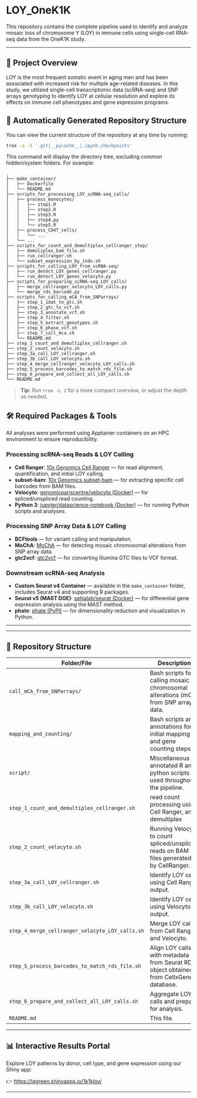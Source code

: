 # LOY_OneK1K

This repository contains the complete pipeline used to identify and analyze mosaic loss of chromosome Y (LOY) in immune cells using single-cell RNA-seq data from the OneK1K study.

---

## 🔬 Project Overview

LOY is the most frequent somatic event in aging men and has been associated with increased risk for multiple age-related diseases. In this study, we utilized single-cell transcriptomic data (scRNA-seq) and SNP arrays genotyping to identify LOY at cellular resolution and explore its effects on immune cell phenotypes and gene expression programs.

## 📂 Automatically Generated Repository Structure

You can view the current structure of the repository at any time by running:

```bash
tree -a -I '.git|__pycache__|.ipynb_checkpoints'
```

This command will display the directory tree, excluding common hidden/system folders. For example:

```
.
├── make_container/
│   ├── Dockerfile
│   └── README.md
├── scripts_for_processing_LOY_scRNA-seq_calls/
│   ├── process_monocytes/
│   │   ├── step1.R
│   │   ├── step2.R
│   │   ├── step3.R
│   │   ├── step4.py
│   │   └── step5.R
│   ├── process_CD4T_cells/
│   │   └── ...
│   └── ...
├── scripts_for_count_and_demultiplex_cellranger_step/
│   ├── demuliplex_bam_file.sh
│   ├── run_cellranger.sh
│   └── subset_expression_by_indv.sh
├── scripts_for_calling_LOY_from_scRNA-seq/
│   ├── run_detect_LOY_genes_cellranger.py
│   └── run_detect_LOY_genes_velocyto.py
├── scripts_for_preparing_scRNA-seq_LOY_calls/
│   ├── merge_cellranger_velocyto_LOY_calls.py
│   └── merge_rds_barcode.py
├── scripts_for_calling_mCA_from_SNParrays/
│   ├── step_1_idat_to_gtc.sh
│   ├── step_2_gtc_to_vcf.sh
│   ├── step_3_annotate_vcf.sh
│   ├── step_4_filter.sh
│   ├── step_5_extract_genotypes.sh
│   ├── step_6_phase_vcf.sh
│   ├── step_7_call_mca.sh
│   └── README.md
├── step_1_count_and_demultiplex_cellranger.sh
├── step_2_count_velocyto.sh
├── step_3a_call_LOY_cellranger.sh
├── step_3b_call_LOY_velocyto.sh
├── step_4_merge_cellranger_velocyto_LOY_calls.sh
├── step_5_process_barcodes_to_match_rds_file.sh
├── step_6_prepare_and_collect_all_LOY_calls.sh
└── README.md
```

> **Tip:** Run `tree -L 2` for a more compact overview, or adjust the depth as needed.


## 🛠️ Required Packages & Tools

All analyses were performed using Apptainer containers on an HPC environment to ensure reproducibility.

### Processing scRNA-seq Reads & LOY Calling

- **Cell Ranger**: [10x Genomics Cell Ranger](https://www.10xgenomics.com/support/software/cell-ranger/downloads) — for read alignment, quantification, and initial LOY calling.  
- **subset-bam**: [10x Genomics subset-bam](https://github.com/10XGenomics/subset-bam) — for extracting specific cell barcodes from BAM files.  
- **Velocyto**: [genomicpariscentre/velocyto (Docker)](https://hub.docker.com/r/genomicpariscentre/velocyto) — for spliced/unspliced read counting.
- **Python 3**: [jupyter/datascience-notebook (Docker)](https://hub.docker.com/r/jupyter/datascience-notebook/) — for running Python scripts and analyses.

### Processing SNP Array Data & LOY Calling

- **BCFtools** — for variant calling and manipulation.
- **MoChA**: [MoChA](https://github.com/freeseek/mocha) — for detecting mosaic chromosomal alterations from SNP array data.
- **gtc2vcf**: [gtc2vcf](https://github.com/freeseek/gtc2vcf) — for converting Illumina GTC files to VCF format.

### Downstream scRNA-seq Analysis

- **Custom Seurat v4 Container** — available in the `make_container` folder, includes Seurat v4 and supporting R packages.
- **Seurat v5 (MAST DGE)**: [satijalab/seurat (Docker)](https://hub.docker.com/r/satijalab/seurat) — for differential gene expression analysis using the MAST method.
- **phate**: [phate (PyPI)](https://pypi.org/project/phate/) — for dimensionality reduction and visualization in Python.

---


---

## 📁 Repository Structure

| Folder/File | Description |
|-------------|-------------|
| `call_mCA_from_SNParrays/` | Bash scripts for calling mosaic chromosomal alterations (mCA) from SNP array data. |
| `mapping_and_counting/` | Bash scripts and annotations for initial mapping and gene counting steps. |
| `script/` | Miscellaneous annotated R and python scripts used throughout the pipeline. |
| `step_1_count_and_demultiplex_cellranger.sh` | read count processing using Cell Ranger, and demultiplex |
| `step_2_count_velocyto.sh` | Running Velocyto to count spliced/unspliced reads on BAM files generated by CellRanger. |
| `step_3a_call_LOY_cellranger.sh` | Identify LOY cells using Cell Ranger output. |
| `step_3b_call_LOY_velocyto.sh` | Identify LOY cells using Velocyto output. |
| `step_4_merge_cellranger_velocyto_LOY_calls.sh` | Merge LOY calls from Cell Ranger and Velocyto. |
| `step_5_process_barcodes_to_match_rds_file.sh` | Align LOY calls with metadata from Seurat RDS object obtained from CellxGene database. |
| `step_6_prepare_and_collect_all_LOY_calls.sh` | Aggregate LOY calls and prepare for analysis. |
| `README.md` | This file. |

---

## 📊 Interactive Results Portal

Explore LOY patterns by donor, cell type, and gene expression using our Shiny app:

👉 https://lagreen.shinyapps.io/1k1kloy/

---


